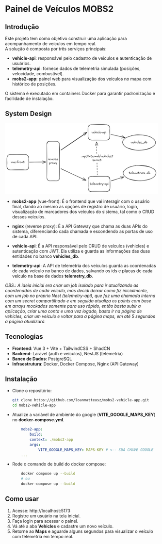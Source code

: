 # Painel de Veículos MOBS2

## Introdução

Este projeto tem como objetivo construir uma aplicação para acompanhamento de veículos em tempo real.  
A solução é composta por três serviços principais:

- **vehicle-api**: responsável pelo cadastro de veículos e autenticação de usuários.  
- **telemetry-api**: fornece dados de telemetria simulada (posições, velocidade, combustível).  
- **mobs2-app**: painel web para visualização dos veículos no mapa com histórico de posições.  

O sistema é executado em containers Docker para garantir padronização e facilidade de instalação.

## System Design
![system-design](imgs/system-design.png)

- **mobs2-app** (vue-front): É o frontend que vai interagir com o usuário final, dando ao mesmo as opções de registro de usuário, login, visualização de marcadores dos veículos do sistema, tal como o CRUD desses veículos.

- **nginx** (reverse proxy): É a API Gateway que chama as duas APIs do sistema, diferenciando cada chamada e escondendo as portas de uso de cada API.

- **vehicle-api**: É a API responsável pelo CRUD de veículos (vehicles) e autenticação com JWT. Ela utiliza e guarda as informações das duas entidades no banco **vehicles_db**.

- **telemetry-api**: A API de telemetria dos veículos guarda as coordenadas de cada veículo no banco de dados, salvando os ids e placas de cada veículo na base de dados **telemetry_db**.

_OBS.: A ideia inicial era criar um job isolado para ir atualizando as coordenadas de cada veículo, mas decidi deixar como fiz inicialmente, com um job no próprio Nest (telemetry-api), que faz uma chamada interna com um secret compartilhado e em seguida atualiza os points com base em arrays mockados somente para uso rápido, então basta subir a aplicação, criar uma conta e uma vez logado, basta ir na página de vehicles, criar um veículo e voltar para a página maps, em até 5 segundos a página atualizará._

## Tecnologias

- **Frontend**: Vue 3 + Vite + TailwindCSS + ShadCN 
- **Backend**: Laravel (auth e veículos), NestJS (telemetria)  
- **Banco de Dados**: PostgreSQL  
- **Infraestrutura**: Docker, Docker Compose, Nginx (API Gateway)


## Instalação

- Clone o repositório:
    ```bash
    git clone https://github.com/loanmatteusz/mobs2-vehicle-app.git
    cd mobs2-vehicle-app
    ```
- Atualize a variável de ambiente do google (**VITE_GOOGLE_MAPS_KEY**) no **docker-compose.yml**.
    ```yml
        mobs2-app:
            build:
            context: ./mobs2-app
            args:
                VITE_GOOGLE_MAPS_KEY: MAPS-KEY # <-- SUA CHAVE GOOGLE
        ...
    ```

- Rode o comando de build do docker compose:
    ```bash
        docker compose up --build
        # ou
        docker-compose up --build
    ```

## Como usar

1. Acesse: http://localhost:5173
2. Registre um usuário na tela inicial.
3. Faça login para acessar o painel.
4. Vá até a aba **Vehicles** e cadastre um novo veículo.
5. Retorne ao **Maps** e aguarde alguns segundos para visualizar o veículo com telemetria em tempo real.
